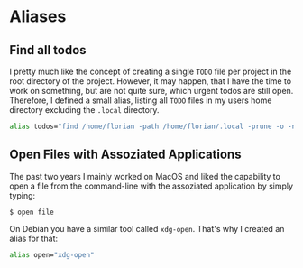 # Aliases

## Find all todos

I pretty much like the concept of creating a single `TODO` file per project in the root directory of the project.
However, it may happen, that I have the time to work on something, but are not quite sure, which urgent todos are still open.
Therefore, I defined a small alias, listing all `TODO` files in my users home directory excluding the `.local` directory.

```bash
alias todos="find /home/florian -path /home/florian/.local -prune -o -name TODO -print"
```


## Open Files with Assoziated Applications

The past two years I mainly worked on MacOS and liked the capability to open a file from the command-line with the assoziated application by simply typing:

```shell
$ open file
```

On Debian you have a similar tool called `xdg-open`.
That's why I created an alias for that:

```bash
alias open="xdg-open"
```
